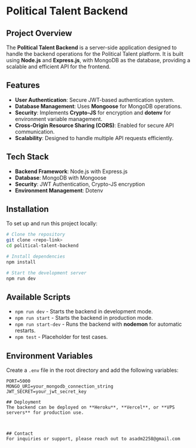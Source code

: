 # Political Talent Backend

## Project Overview
The **Political Talent Backend** is a server-side application designed to handle the backend operations for the Political Talent platform. It is built using **Node.js** and **Express.js**, with MongoDB as the database, providing a scalable and efficient API for the frontend.

## Features
- **User Authentication**: Secure JWT-based authentication system.
- **Database Management**: Uses **Mongoose** for MongoDB operations.
- **Security**: Implements **Crypto-JS** for encryption and **dotenv** for environment variable management.
- **Cross-Origin Resource Sharing (CORS)**: Enabled for secure API communication.
- **Scalability**: Designed to handle multiple API requests efficiently.

## Tech Stack
- **Backend Framework**: Node.js with Express.js
- **Database**: MongoDB with Mongoose
- **Security**: JWT Authentication, Crypto-JS encryption
- **Environment Management**: Dotenv

## Installation
To set up and run this project locally:
```bash
# Clone the repository
git clone <repo-link>
cd political-talent-backend

# Install dependencies
npm install

# Start the development server
npm run dev
```

## Available Scripts
- `npm run dev` - Starts the backend in development mode.
- `npm run start` - Starts the backend in production mode.
- `npm run start-dev` - Runs the backend with **nodemon** for automatic restarts.
- `npm test` - Placeholder for test cases.


## Environment Variables
Create a `.env` file in the root directory and add the following variables:
```
PORT=5000
MONGO_URI=your_mongodb_connection_string
JWT_SECRET=your_jwt_secret_key

## Deployment
The backend can be deployed on **Heroku**, **Vercel**, or **VPS servers** for production use.



## Contact
For inquiries or support, please reach out to asadm2258@gmail.com
